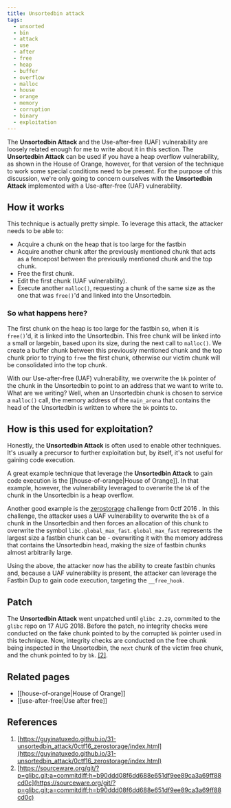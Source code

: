 ```yaml
---
title: Unsortedbin attack
tags:
  - unsorted
  - bin
  - attack
  - use
  - after
  - free
  - heap
  - buffer
  - overflow
  - malloc
  - house
  - orange
  - memory
  - corruption
  - binary
  - exploitation
---
```


The **Unsortedbin Attack** and the Use-after-free (UAF) vulnerability are loosely related enough for
me to write about it in this section. The **Unsortedbin Attack** can be used if you have a heap
overflow vulnerability, as shown in the House of Orange, however, for that version of the technique
to work some special conditions need to be present. For the purpose of this discussion, we're only
going to concern ourselves with the **Unsortedbin Attack** implemented with a Use-after-free (UAF)
vulnerability.

## How it works

This technique is actually pretty simple. To leverage this attack, the attacker needs to be able to:

- Acquire a chunk on the heap that is too large for the fastbin
- Acquire another chunk after the previously mentioned chunk that acts as a fencepost between the
  previously mentioned chunk and the top chunk.
- Free the first chunk.
- Edit the first chunk (UAF vulnerability).
- Execute another `malloc()`, requesting a chunk of the same size as the one that was `free()`'d and
  linked into the Unsortedbin.

### So what happens here?

The first chunk on the heap is too large for the fastbin so, when it is `free()`'d, it is linked
into the Unsortedbin. This free chunk will be linked into a small or largebin, based upon its size,
during the next call to `malloc()`. We create a buffer chunk between this previously mentioned chunk
and the top chunk prior to trying to `free` the first chunk, otherwise our victim chunk will be
consolidated into the top chunk.

With our Use-after-free (UAF) vulnerability, we overwrite the `bk` pointer of the chunk in the
Unsortedbin to point to an address that we want to write to. What are we writing? Well, when an
Unsortedbin chunk is chosen to service a `malloc()` call, the memory address of the `main_arena`
that contains the head of the Unsortedbin is written to where the `bk` points to.

## How is this used for exploitation?

Honestly, the **Unsortedbin Attack** is often used to enable other techniques. It's usually a
precursor to further exploitation but, by itself, it's not useful for gaining code execution.

A great example technique that leverage the **Unsortedbin Attack** to gain code execution is the
[[house-of-orange|House of Orange]]. In that example, however, the vulnerability leveraged to
overwrite the `bk` of the chunk in the Unsortedbin is a heap overflow.

Another good example is the [zerostorage](#references) challenge from 0ctf 2016 . In this challenge,
the attacker uses a UAF vulnerability to overwrite the `bk` of a chunk in the Unsortedbin and then
forces an allocation of this chunk to overwrite the symbol `libc.global_max_fast`. `global_max_fast`
represents the largest size a fastbin chunk can be - overwriting it with the memory address that
contains the Unsortedbin head, making the size of fastbin chunks almost arbitrarily large.

Using the above, the attacker now has the ability to create fastbin chunks and, because a UAF
vulnerability is present, the attacker can leverage the Fastbin Dup to gain code execution,
targeting the `__free_hook`.

## Patch

The **Unsortedbin Attack** went unpatched until `glibc 2.29`, commited to the `glibc` repo on 17
AUG 2018. Before the patch, no integrity checks were conducted on the fake chunk pointed to by the
corrupted `bk` pointer used in this technique. Now, integrity checks are conducted on the free chunk
being inspected in the Unsortedbin, the `next` chunk of the victim free chunk, and the chunk pointed
to by `bk`. [[2]](#references).

## Related pages

- [[house-of-orange|House of Orange]]
- [[use-after-free|Use after free]]

## References

1. [https://guyinatuxedo.github.io/31-unsortedbin_attack/0ctf16_zerostorage/index.html](https://guyinatuxedo.github.io/31-unsortedbin_attack/0ctf16_zerostorage/index.html)
2. [https://sourceware.org/git/?p=glibc.git;a=commitdiff;h=b90ddd08f6dd688e651df9ee89ca3a69ff88cd0c](https://sourceware.org/git/?p=glibc.git;a=commitdiff;h=b90ddd08f6dd688e651df9ee89ca3a69ff88cd0c)
